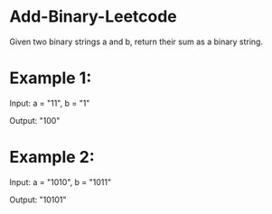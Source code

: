 # Add-Binary-Leetcode

Given two binary strings a and b, return their sum as a binary string.

# Example 1:

Input: a = "11", b = "1"

Output: "100"

# Example 2:

Input: a = "1010", b = "1011"

Output: "10101"
